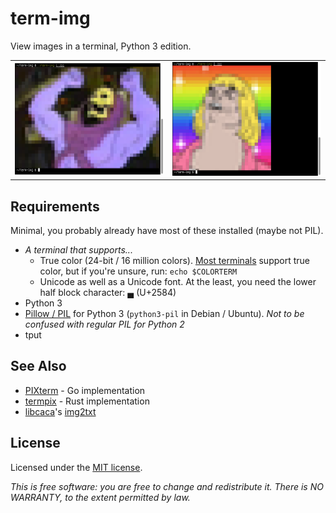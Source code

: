 # term-img

View images in a terminal, Python 3 edition.


<table><tr>
<td><img src="screenshot-1.png"></td>
<td><img src="screenshot-2.png"></td>
</tr></table>

## Requirements

Minimal, you probably already have most of these installed (maybe not PIL).

- *A terminal that supports...*
    - True color (24-bit / 16 million colors). [Most terminals](https://gist.github.com/XVilka/8346728) support true color, but if you're unsure, run: `echo $COLORTERM`
    - Unicode as well as a Unicode font. At the least, you need the lower half block character: ▄ (U+2584)
- Python 3
- [Pillow / PIL](https://python-pillow.org) for Python 3 (`python3-pil` in Debian / Ubuntu). *Not to be confused with regular PIL for Python 2*
- tput

## See Also

- [PIXterm](https://github.com/eliukblau/pixterm) - Go implementation
- [termpix](https://github.com/hopey-dishwasher/termpix) - Rust implementation
- [libcaca](https://github.com/cacalabs/libcaca)'s [img2txt](https://linux.die.net/man/1/img2txt)

## License

Licensed under the [MIT license](https://github.com/beyondmeh/term-img/blob/master/LICENSE).

*This is free software: you are free to change and redistribute it. There is NO WARRANTY, to the extent permitted by law.*
